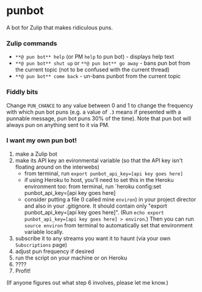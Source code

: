 punbot
======
A bot for Zulip that makes ridiculous puns.

### Zulip commands

* `**@ pun bot** help` (or PM `help` to pun bot) - displays help text
* `**@ pun bot** shut up` or `**@ pun bot** go away` - bans pun bot from the current topic (not to be confused with the current thread)
* `**@ pun bot** come back` - un-bans punbot from the current topic

### Fiddly bits
Change `PUN_CHANCE` to any value between 0 and 1 to change the frequency with which pun bot puns (e.g. a value of `.3` means if presented with a punnable message, pun bot puns 30% of the time). Note that pun bot will always pun on anything sent to it via PM.

### I want my own pun bot!
1. make a Zulip bot
2. make its API key an evironmental variable (so that the API key isn't floating around on the interwebs)
    - from terminal, run `export punbot_api_key=[api key goes here]`
    - if using Heroku to host, you'll need to set this in the Heroku environment too: from terminal, run `heroku config:set punbot_api_key=[api key goes here]
    - consider putting a file (I called mine `environ`) in your project director and also in your .gitignore. It should contain only "export punbot_api_key=[api key goes here]". (Run `echo export punbot_api_key=[api key goes here] > environ`.) Then you can run `source environ` from terminal to automatically set that environment variable locally.
3. subscribe it to any streams you want it to haunt (via your own `Subscriptions` page)
4. adjust pun frequency if desired
5. run the script on your machine or on Heroku
6. ????
7. Profit!

(If anyone figures out what step 6 involves, please let me know.)